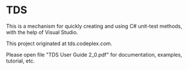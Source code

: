 # TDS
This is a mechanism for quickly creating and using C# unit-test methods, with the help of Visual Studio.

This project originated at tds.codeplex.com.

Please open file "TDS User Guide 2_0.pdf" for documentation, examples, tutorial, etc.
